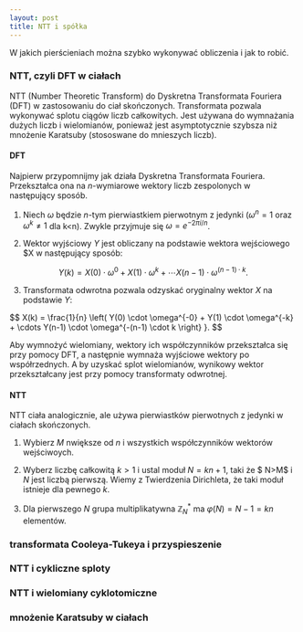 ```yaml
---
layout: post
title: NTT i spółka
---
```


W jakich pierścieniach można szybko wykonywać obliczenia i jak to robić.


### NTT, czyli DFT w ciałach

NTT (Number Theoretic Transform) do Dyskretna Transformata Fouriera (DFT) w zastosowaniu do ciał skończonych.
Transformata pozwala wykonywać splotu ciągów liczb całkowitych. Jest używana do wymnażania dużych liczb
i wielomianów, ponieważ jest asymptotycznie szybsza niż mnożenie Karatsuby (stososwane do mnieszych liczb).

#### DFT

Najpierw przypomnijmy jak działa Dyskretna Transformata Fouriera. Przekształca ona na $n$-wymiarowe wektory liczb
zespolonych w następujący sposób.

1. Niech $\omega$ będzie $n$-tym pierwiastkiem pierwotnym z jedynki ($\omega^n=1$ oraz $\omega^k \neq 1$ dla k<n).
  Zwykle przyjmuje się $\omega = e^{-2\pi i/n}$.

2. Wektor wyjściowy $Y$ jest obliczany na podstawie wektora wejściowego $X w następujący sposób:

$$ Y(k) = X(0) \cdot \omega^{0} + X(1) \cdot \omega^{k} + \cdots X(n-1) \cdot \omega^{(n-1) \cdot k}. $$

3. Transformata odwrotna pozwala odzyskać oryginalny wektor $X$ na podstawie $Y$:

$$ X(k) = \frac{1}{n} \left( Y(0) \cdot \omega^{-0} + Y(1) \cdot \omega^{-k} + \cdots Y(n-1) \cdot \omega^{-(n-1) \cdot k \right} }. $$

Aby wymnożyć wielomiany, wektory ich współczynników przekształca się przy pomocy DFT, a następnie wymnaża wyjściowe wektory po
współrzednych. A by uzyskać splot wielomianów, wynikowy wektor przekształcany jest przy pomocy transformaty odwrotnej.

#### NTT

NTT ciała analogicznie, ale używa pierwiastków pierwotnych z jedynki w ciałach skończonych.

1. Wybierz $M$ nwiększe od $n$ i wszystkich współczynników wektorów wejściwoych.

2. Wyberz liczbę całkowitą $k>1$ i ustal moduł $N = kn+1$, taki że $ N>M$ i $N$ jest liczbą pierwszą. Wiemy z Twierdzenia
Dirichleta, że taki moduł istnieje dla pewnego $k$.

3. Dla pierwszego $N$ grupa multiplikatywna $\mathbb{Z}_N^*$ ma $\varphi(N)=N-1=kn$ elementów.


### transformata Cooleya-Tukeya i przyspieszenie

### NTT i cykliczne sploty

### NTT i wielomiany cyklotomiczne

### mnożenie Karatsuby w ciałach
